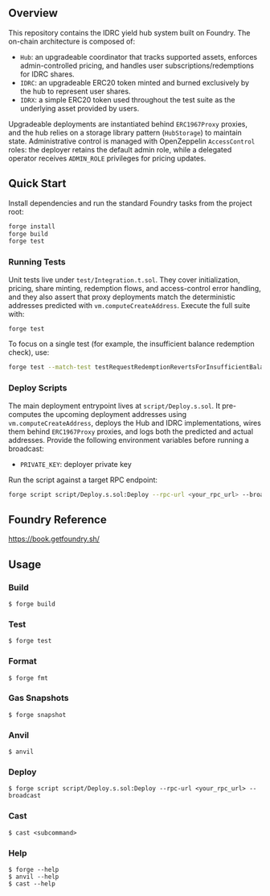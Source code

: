 ## Overview

This repository contains the IDRC yield hub system built on Foundry. The on-chain architecture is composed of:

- `Hub`: an upgradeable coordinator that tracks supported assets, enforces admin-controlled pricing, and handles user subscriptions/redemptions for IDRC shares.
- `IDRC`: an upgradeable ERC20 token minted and burned exclusively by the hub to represent user shares.
- `IDRX`: a simple ERC20 token used throughout the test suite as the underlying asset provided by users.

Upgradeable deployments are instantiated behind `ERC1967Proxy` proxies, and the hub relies on a storage library pattern (`HubStorage`) to maintain state. Administrative control is managed with OpenZeppelin `AccessControl` roles: the deployer retains the default admin role, while a delegated operator receives `ADMIN_ROLE` privileges for pricing updates.

## Quick Start

Install dependencies and run the standard Foundry tasks from the project root:

```bash
forge install
forge build
forge test
```

### Running Tests

Unit tests live under `test/Integration.t.sol`. They cover initialization, pricing, share minting, redemption flows, and access-control error handling, and they also assert that proxy deployments match the deterministic addresses predicted with `vm.computeCreateAddress`.
Execute the full suite with:

```bash
forge test
```

To focus on a single test (for example, the insufficient balance redemption check), use:

```bash
forge test --match-test testRequestRedemptionRevertsForInsufficientBalance
```

### Deploy Scripts

The main deployment entrypoint lives at `script/Deploy.s.sol`. It pre-computes the upcoming deployment addresses using `vm.computeCreateAddress`, deploys the Hub and IDRC implementations, wires them behind `ERC1967Proxy` proxies, and logs both the predicted and actual addresses. Provide the following environment variables before running a broadcast:

- `PRIVATE_KEY`: deployer private key

Run the script against a target RPC endpoint:

```bash
forge script script/Deploy.s.sol:Deploy --rpc-url <your_rpc_url> --broadcast
```

## Foundry Reference

https://book.getfoundry.sh/

## Usage

### Build

```shell
$ forge build
```

### Test

```shell
$ forge test
```

### Format

```shell
$ forge fmt
```

### Gas Snapshots

```shell
$ forge snapshot
```

### Anvil

```shell
$ anvil
```

### Deploy

```shell
$ forge script script/Deploy.s.sol:Deploy --rpc-url <your_rpc_url> --broadcast
```

### Cast

```shell
$ cast <subcommand>
```

### Help

```shell
$ forge --help
$ anvil --help
$ cast --help
```
